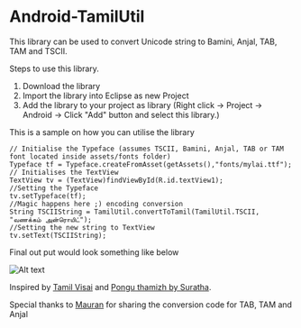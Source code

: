 ﻿Android-TamilUtil
=================

This library can be used to convert Unicode string to Bamini, Anjal, TAB, TAM and TSCII.

Steps to use this library.

1. Download the library
2. Import the library into Eclipse as new Project
3. Add the library to your project as library (Right click -> Project -> Android -> Click "Add" button and select this library.)

This is a sample on how you can utilise the library

    // Initialise the Typeface (assumes TSCII, Bamini, Anjal, TAB or TAM font located inside assets/fonts folder)
    Typeface tf = Typeface.createFromAsset(getAssets(),"fonts/mylai.ttf");
    // Initialises the TextView
    TextView tv = (TextView)findViewById(R.id.textView1);
    //Setting the Typeface
    tv.setTypeface(tf);
    //Magic happens here ;) encoding conversion
    String TSCIIString = TamilUtil.convertToTamil(TamilUtil.TSCII, "வணக்கம் அன்ரொயிட்");
    //Setting the new string to TextView
    tv.setText(TSCIIString);

Final out put would look something like below

![Alt text](https://raw.github.com/mayooresan/Android-Tamil/master/final_output.png "Android Tamil")

Inspired by [Tamil Visai](https://github.com/thamizha/android-tamilvisai) and [Pongu thamizh by Suratha](http://www.suratha.com/reader.htm). 

Special thanks to [Mauran](http://mauran.blogspot.com/) for sharing the conversion code for TAB, TAM and Anjal
